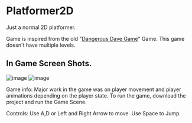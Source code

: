 # Platformer2D
Just a normal 2D platformer.

Game is inspired from the old "[Dangerous Dave Game](https://en.wikipedia.org/wiki/Dangerous_Dave)" Game.
This game doesn't have multiple levels.

## In Game Screen Shots.
![image](https://user-images.githubusercontent.com/47148900/149485670-f4a34a37-a2f5-4148-a80a-7b9007c621bc.png)
![image](https://user-images.githubusercontent.com/47148900/149485911-bd8aab4e-52ff-4598-8bb4-3ead507acb52.png)

Game info:
Major work in the game was on player movement and player animations depending on the player state.
To run the game, download the project and run the Game Scene.

Controls:
Use A,D or Left and Right Arrow to move.
Use Space to Jump.
